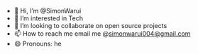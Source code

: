 - 👋 Hi, I’m @SimonWarui
- 👀 I’m interested in Tech
- 💞️ I’m looking to collaborate on open source projects
- 📫 How to reach me email me @simonwarui004@gmail.com
- 😄 Pronouns: he
  
